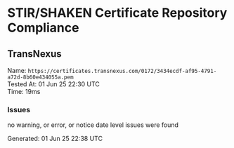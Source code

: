 # STIR/SHAKEN Certificate Repository Compliance

## TransNexus

Name: `https://certificates.transnexus.com/0172/3434ecdf-af95-4791-a72d-8b60e434055a.pem`\
Tested At: 01 Jun 25 22:30 UTC\
Time: 19ms

### Issues

no warning, or error, or notice date level issues were found

Generated: 01 Jun 25 22:38 UTC